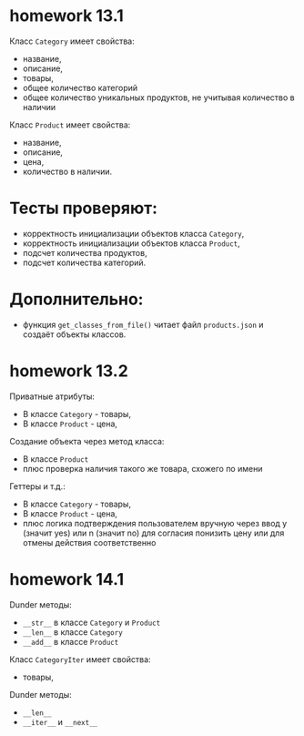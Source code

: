 # homework 13.1

Класс `Category` имеет свойства:

- название,
- описание,
- товары,
- общее количество категорий
- общее количество уникальных продуктов, не учитывая количество в наличии

Класс `Product` имеет свойства:

- название,
- описание,
- цена,
- количество в наличии.



# Тесты проверяют:

- корректность инициализации объектов класса `Category`,
- корректность инициализации объектов класса `Product`,
- подсчет количества продуктов,
- подсчет количества категорий.


# Дополнительно:

- функция `get_classes_from_file()` читает файл `products.json` и создаёт объекты классов.


# homework 13.2

Приватные атрибуты:

- В классе `Category` - товары,
- В классе `Product` - цена,

Создание объекта через метод класса:

- В классе `Product`
- плюс проверка наличия такого же товара, схожего по имени

Геттеры и т.д.:

- В классе `Category` - товары,
- В классе `Product` - цена,
- плюс логика подтверждения пользователем вручную через ввод y  (значит yes) или 
n (значит no) для согласия понизить цену или для отмены действия соответственно



# homework 14.1

Dunder методы:

- `__str__` в классе `Category` и `Product` 
- `__len__` в классе `Category`
- `__add__` в классе `Product`

Класс `CategoryIter` имеет свойства:

- товары,

Dunder методы:

- `__len__`
- `__iter__` и `__next__`

